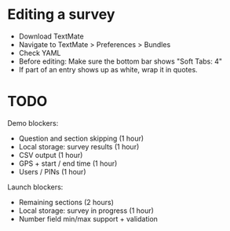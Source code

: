 # Editing a survey

* Download TextMate
* Navigate to TextMate > Preferences > Bundles
* Check YAML
* Before editing: Make sure the bottom bar shows "Soft Tabs: 4"
* If part of an entry shows up as white, wrap it in quotes.


# TODO

Demo blockers:

* Question and section skipping (1 hour)
* Local storage: survey results (1 hour)
* CSV output (1 hour)
* GPS + start / end time (1 hour)
* Users / PINs (1 hour)

Launch blockers:

* Remaining sections (2 hours)
* Local storage: survey in progress (1 hour)
* Number field min/max support + validation